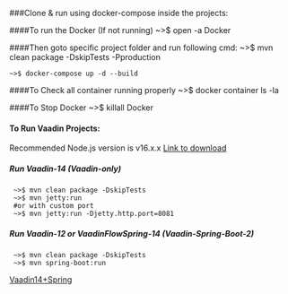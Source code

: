 ###Clone & run using docker-compose inside the projects:

####To run the Docker (If not running)
    ~>$ open -a Docker

####Then goto specific project folder and run following cmd:
    ~>$ mvn clean package -DskipTests -Pproduction

    ~>$ docker-compose up -d --build

####To Check all container running properly
    ~>$ docker container ls -la

####To Stop Docker
    ~>$ killall Docker

#### To Run Vaadin Projects:
Recommended Node.js version is v16.x.x
[Link to download](https://nodejs.org/en/blog/release/v16.16.0)
##### Run Vaadin-14 (Vaadin-only)
     ~>$ mvn clean package -DskipTests
     ~>$ mvn jetty:run
     #or with custom port
     ~>$ mvn jetty:run -Djetty.http.port=8081
      
##### Run Vaadin-12 or VaadinFlowSpring-14 (Vaadin-Spring-Boot-2)
     ~>$ mvn clean package -DskipTests
     ~>$ mvn spring-boot:run
[Vaadin14+Spring](https://vaadin.com/docs/flow/spring/tutorial-spring-basic.html)
